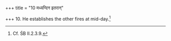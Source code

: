 +++
title = "10 मध्यन्दिन इतरान्"

+++
10. He establishes the other fires at mid-day.[^1]   


[^1]: Cf. ŚB II.2.3.9. 
